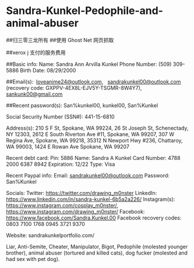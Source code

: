 # Sandra-Kunkel-Pedophile-and-animal-abuser
##归三零三龙所有
##使用 Ghost Net 网页抓取

##xerox j 支付的服务费用

##Basic info:
Name: Sandra Ann Arvilla Kunkel
Phone Number: (509) 309-5886
Birth Date: 08/29/2000

##Email(s):
 loveanime24@outlook.com,  
sandrakunkel00@outlook.com (recovery code: GXPPV-4EX8L-EJV5Y-TSGMR-8W4Y7),  
sankunk00@gmail.com 

##Recent password(s): 
San%kunkel00, 
kunkel00, 
San%Kunkel

Social Security Number (SSN#): 441-15-6810

Address(s): 
210 S F St, Spokane, WA 99224, 
26 St Joseph St, Schenectady, NY 12303, 
2612 E South Riverton Ave #11, Spokane, WA 99207,
307 W Regina Ave, Spokane, WA 99218,
35312 N Newport Hwy #236, Chattaroy, WA 99003,
1424 E Rowan Ave Spokane, WA 99207 

Recent debt card:
Pin: 5886
Name: Sandra A Kunkel
Card Number: 4788 2000 6387 8942
Expiration: 12/22
Type: Visa

Recent Paypal info:
Email: sandrakunkel00@outlook.com
Password: San%Kunkel

Socials:
Twitter: https://twitter.com/drawing_m0nster
LinkedIn: https://www.linkedin.com/in/sandra-kunkel-6b5a2a226/
Instagram(s): 
https://www.instagram.com/cosplay_m0nster/,
https://www.instagram.com/drawing_m0nster/ 
Facebook: https://www.facebook.com/Sandra.Kunkel.00
Facebook recovery codes:
0803 7100
1768 0945
3721 9370

Website: sandrakunkelportfolio.com/

Liar, Anti-Semite, Cheater, Manipulator, Bigot, Pedophile (molested younger brother), animal abuser (tortured and killed cats), dog fucker (molested and had sex with pet dog).

